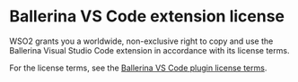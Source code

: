 # Ballerina VS Code extension license 

WSO2 grants you a worldwide, non-exclusive right to copy and use the Ballerina Visual Studio Code extension in 
accordance with its license terms.

For the license terms, see the [Ballerina VS Code plugin license terms](https://marketplace.visualstudio.com/items/WSO2.ballerina/license).
